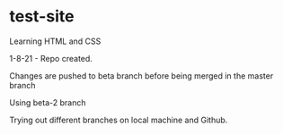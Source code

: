 # test-site
Learning HTML and CSS


1-8-21 - Repo created.

Changes are pushed to beta branch
before being merged in the master branch

Using beta-2 branch

Trying out different branches on local machine and Github.